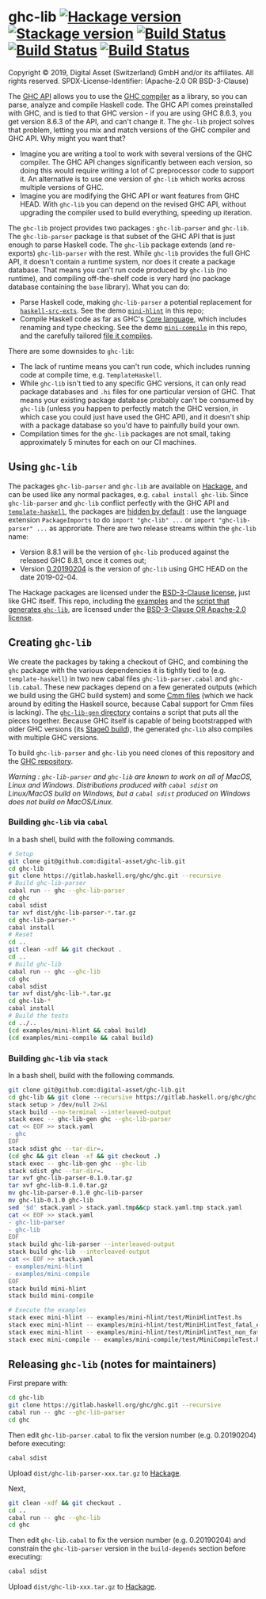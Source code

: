 # ghc-lib [![Hackage version](https://img.shields.io/hackage/v/ghc-lib.svg?label=Hackage)](https://hackage.haskell.org/package/ghc-lib) [![Stackage version](https://www.stackage.org/package/ghc-lib/badge/nightly?label=Stackage)](https://www.stackage.org/package/ghc-lib) [![Build Status](https://dev.azure.com/digitalasset/ghc-lib/_apis/build/status/digital-asset.ghc-lib?branchName=master&jobName=Job&configuration=Job%20mac&label=macOS)](https://dev.azure.com/digitalasset/ghc-lib/_build/latest?definitionId=3&branchName=master) [![Build Status](https://dev.azure.com/digitalasset/ghc-lib/_apis/build/status/digital-asset.ghc-lib?branchName=master&jobName=Job&configuration=Job%20linux&label=Linux)](https://dev.azure.com/digitalasset/ghc-lib/_build/latest?definitionId=3&branchName=master) [![Build Status](https://dev.azure.com/digitalasset/ghc-lib/_apis/build/status/digital-asset.ghc-lib?branchName=master&jobName=Job&configuration=Job%20windows&label=Windows)](https://dev.azure.com/digitalasset/ghc-lib/_build/latest?definitionId=3&branchName=master)

Copyright © 2019, Digital Asset (Switzerland) GmbH and/or its affiliates. All rights reserved.
SPDX-License-Identifier: (Apache-2.0 OR BSD-3-Clause)

The [GHC API](https://hackage.haskell.org/package/ghc) allows you to use the [GHC compiler](https://www.haskell.org/ghc/) as a library, so you can parse, analyze and compile Haskell code. The GHC API comes preinstalled with GHC, and is tied to that GHC version - if you are using GHC 8.6.3, you get version 8.6.3 of the API, and can't change it. The `ghc-lib` project solves that problem, letting you mix and match versions of the GHC compiler and GHC API. Why might you want that?

* Imagine you are writing a tool to work with several versions of the GHC compiler. The GHC API changes significantly between each version, so doing this would require writing a lot of C preprocessor code to support it. An alternative is to use one version of `ghc-lib` which works across multiple versions of GHC.
* Imagine you are modifying the GHC API or want features from GHC HEAD. With `ghc-lib` you can depend on the revised GHC API, without upgrading the compiler used to build everything, speeding up iteration.

The `ghc-lib` project provides two packages : `ghc-lib-parser` and `ghc-lib`. The `ghc-lib-parser` package is  that subset of the GHC API that is just enough to parse Haskell code. The `ghc-lib` package extends (and re-exports) `ghc-lib-parser` with the rest. While `ghc-lib` provides the full GHC API, it doesn't contain a runtime system, nor does it create a package database. That means you can't run code produced by `ghc-lib` (no runtime), and compiling off-the-shelf code is very hard (no package database containing the `base` library). What you can do:

* Parse Haskell code, making `ghc-lib-parser` a potential replacement for [`haskell-src-exts`](https://hackage.haskell.org/package/haskell-src-exts). See the demo [`mini-hlint`](https://github.com/digital-asset/ghc-lib/blob/master/examples/mini-hlint/src/Main.hs) in this repo;
* Compile Haskell code as far as GHC's [Core language](https://ghc.haskell.org/trac/ghc/wiki/Commentary/Compiler/CoreSynType), which includes renaming and type checking. See the demo [`mini-compile`](https://github.com/digital-asset/ghc-lib/blob/master/examples/mini-compile/src/Main.hs) in this repo, and the carefully tailored [file it compiles](https://github.com/digital-asset/ghc-lib/blob/master/examples/mini-compile/test/MiniCompileTest.hs).

There are some downsides to `ghc-lib`:

* The lack of runtime means you can't run code, which includes running code at compile time, e.g. `TemplateHaskell`.
* While `ghc-lib` isn't tied to any specific GHC versions, it can only read package databases and `.hi` files for one particular version of GHC. That means your existing package database probably can't be consumed by `ghc-lib` (unless you happen to perfectly match the GHC version, in which case you could just have used the GHC API), and it doesn't ship with a package database so you'd have to painfully build your own.
* Compilation times for the `ghc-lib` packages are not small, taking approximately 5 minutes for each on our CI machines.

## Using `ghc-lib`

The packages `ghc-lib-parser` and `ghc-lib` are available on [Hackage](https://hackage.haskell.org/), and can be used like any normal packages, e.g. `cabal install ghc-lib`. Since `ghc-lib-parser` and `ghc-lib` conflict perfectly with the GHC API and [`template-haskell`](https://hackage.haskell.org/package/template-haskell), the packages are [hidden by default](https://downloads.haskell.org/~ghc/latest/docs/html/users_guide/packages.html#using-packages) : use the language extension `PackageImports` to do `import "ghc-lib" ...` or `import "ghc-lib-parser" ...` as approriate. There are two release streams within the `ghc-lib` name:

* Version 8.8.1 will be the version of `ghc-lib` produced against the released GHC 8.8.1, once it comes out;
* Version [0.20190204](http://hackage.haskell.org/package/ghc-lib-0.20190204) is the version of `ghc-lib` using GHC HEAD on the date 2019-02-04.

The Hackage packages are licensed under the [BSD-3-Clause license](https://www.haskell.org/ghc/license.html), just like GHC itself. This repo, including the [examples](https://github.com/digital-asset/ghc-lib/tree/master/examples) and the [script that generates `ghc-lib`](https://github.com/digital-asset/ghc-lib/tree/master/ghc-lib-gen), are licensed under the [BSD-3-Clause OR Apache-2.0 license](https://github.com/digital-asset/ghc-lib/blob/master/LICENSE).

## Creating `ghc-lib`

We create the packages by taking a checkout of GHC, and combining the `ghc` package with the various dependencies it is tightly tied to (e.g. `template-haskell`) in two new cabal files `ghc-lib-parser.cabal` and `ghc-lib.cabal`. These new packages depend on a few generated outputs (which we build using the GHC build system) and some [Cmm files](https://ghc.haskell.org/trac/ghc/wiki/Commentary/Rts/Cmm) (which we hack around by editing the Haskell source, because Cabal support for Cmm files is lacking). The [`ghc-lib-gen` directory](https://github.com/digital-asset/ghc-lib/tree/master/ghc-lib-gen) contains a script that puts all the pieces together. Because GHC itself is capable of being bootstrapped with older GHC versions (its [Stage0 build](https://ghc.haskell.org/trac/ghc/wiki/Building/Architecture/Idiom/Stages)), the generated `ghc-lib` also compiles with multiple GHC versions.

To build `ghc-lib-parser` and `ghc-lib` you need clones of this repository and the [GHC repository](https://git.haskell.org).

*Warning : `ghc-lib-parser` and `ghc-lib` are known to work on all of MacOS, Linux and Windows. Distributions produced with `cabal sdist` on Linux/MacOS build on Windows, but a `cabal sdist` produced on Windows does not build on MacOS/Linux.*

### Building `ghc-lib` via `cabal`

In a bash shell, build with the following commands.

```bash
# Setup
git clone git@github.com:digital-asset/ghc-lib.git
cd ghc-lib
git clone https://gitlab.haskell.org/ghc/ghc.git --recursive
# Build ghc-lib-parser
cabal run -- ghc --ghc-lib-parser
cd ghc
cabal sdist
tar xvf dist/ghc-lib-parser-*.tar.gz
cd ghc-lib-parser-*
cabal install
# Reset
cd ..
git clean -xdf && git checkout .
cd ..
# Build ghc-lib
cabal run -- ghc --ghc-lib
cd ghc
cabal sdist
tar xvf dist/ghc-lib-*.tar.gz
cd ghc-lib-*
cabal install
# Build the tests
cd ../..
(cd examples/mini-hlint && cabal build)
(cd examples/mini-compile && cabal build)
```
### Building `ghc-lib` via `stack`

In a bash shell, build with the following commands.

```bash
git clone git@github.com:digital-asset/ghc-lib.git
cd ghc-lib && git clone --recursive https://gitlab.haskell.org/ghc/ghc.git
stack setup > /dev/null 2>&1
stack build --no-terminal --interleaved-output
stack exec -- ghc-lib-gen ghc --ghc-lib-parser
cat << EOF >> stack.yaml
- ghc
EOF
stack sdist ghc --tar-dir=.
(cd ghc && git clean -xf && git checkout .)
stack exec -- ghc-lib-gen ghc --ghc-lib
stack sdist ghc --tar-dir=.
tar xvf ghc-lib-parser-0.1.0.tar.gz
tar xvf ghc-lib-0.1.0.tar.gz
mv ghc-lib-parser-0.1.0 ghc-lib-parser
mv ghc-lib-0.1.0 ghc-lib
sed '$d' stack.yaml > stack.yaml.tmp&&cp stack.yaml.tmp stack.yaml
cat << EOF >> stack.yaml
- ghc-lib-parser
- ghc-lib
EOF
stack build ghc-lib-parser --interleaved-output
stack build ghc-lib --interleaved-output
cat << EOF >> stack.yaml
- examples/mini-hlint
- examples/mini-compile
EOF
stack build mini-hlint
stack build mini-compile

# Execute the examples
stack exec mini-hlint -- examples/mini-hlint/test/MiniHlintTest.hs
stack exec mini-hlint -- examples/mini-hlint/test/MiniHlintTest_fatal_error.hs
stack exec mini-hlint -- examples/mini-hlint/test/MiniHlintTest_non_fatal_error.hs
stack exec mini-compile -- examples/mini-compile/test/MiniCompileTest.hs
```

## Releasing `ghc-lib` (notes for maintainers)

First prepare with:

```bash
cd ghc-lib
git clone https://gitlab.haskell.org/ghc/ghc.git --recursive
cabal run -- ghc --ghc-lib-parser
cd ghc
```

Then edit `ghc-lib-parser.cabal` to fix the version number (e.g. 0.20190204)
before executing:

```bash
cabal sdist
```

Upload `dist/ghc-lib-parser-xxx.tar.gz` to [Hackage](https://hackage.haskell.org/upload).

Next,
```bash
git clean -xdf && git checkout .
cd ..
cabal run -- ghc --ghc-lib
cd ghc
```

Then edit `ghc-lib.cabal` to fix the version number (e.g. 0.20190204) and constrain the `ghc-lib-parser` version in the `build-depends` section before executing:

```bash
cabal sdist
```

Upload `dist/ghc-lib-xxx.tar.gz` to [Hackage](https://hackage.haskell.org/upload).
